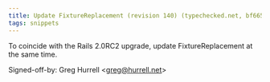 ```yaml
---
title: Update FixtureReplacement (revision 140) (typechecked.net, bf665d7)
tags: snippets
---
```


To coincide with the Rails 2.0RC2 upgrade, update FixtureReplacement at the same time.

Signed-off-by: Greg Hurrell &lt;greg@hurrell.net&gt;

